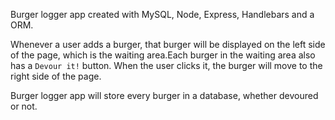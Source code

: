 Burger logger app created with MySQL, Node, Express, Handlebars and a ORM. 

Whenever a user adds a burger, that burger will be displayed on the left side of the page, which is the waiting area.Each burger in the 
waiting area also has a `Devour it!` button. When the user clicks it, the burger will move to the right side of the page.

Burger logger app will store every burger in a database, whether devoured or not.
